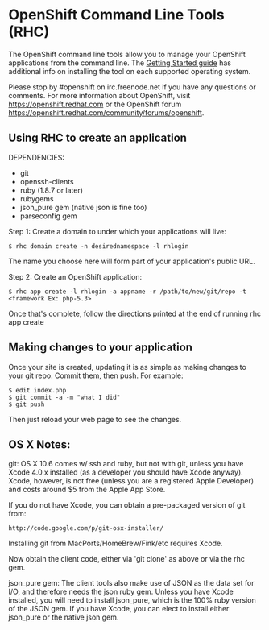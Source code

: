 # OpenShift Command Line Tools (RHC)

The OpenShift command line tools allow you to manage your OpenShift
applications from the command line.  The [Getting Started
guide](https://openshift.redhat.com/app/getting_started) has additional
info on installing the tool on each supported operating system.

Please stop by #openshift on irc.freenode.net if you have any questions or
comments.  For more information about OpenShift, visit https://openshift.redhat.com
or the OpenShift forum
https://openshift.redhat.com/community/forums/openshift.


## Using RHC to create an application

DEPENDENCIES: 

* git
* openssh-clients
* ruby (1.8.7 or later)
* rubygems
* json_pure gem (native json is fine too)
* parseconfig gem

Step 1:  Create a domain to under which your applications will live:

    $ rhc domain create -n desirednamespace -l rhlogin

The name you choose here will form part of your application's public
URL.

Step 2: Create an OpenShift application:

    $ rhc app create -l rhlogin -a appname -r /path/to/new/git/repo -t <framework Ex: php-5.3>

Once that's complete, follow the directions printed at the end of running
rhc app create


## Making changes to your application

Once your site is created, updating it is as simple as making changes to your
git repo.  Commit them, then push.  For example:

    $ edit index.php
    $ git commit -a -m "what I did"
    $ git push

Then just reload your web page to see the changes.

## OS X Notes:

git:
OS X 10.6 comes w/ ssh and ruby, but not with git, unless you have
Xcode 4.0.x installed (as a developer you should have Xcode anyway).
Xcode, however, is not free (unless you are a registered Apple
Developer) and costs around $5 from the Apple App Store.

If you do not have Xcode, you can obtain a pre-packaged version
of git from:

    http://code.google.com/p/git-osx-installer/

Installing git from MacPorts/HomeBrew/Fink/etc requires Xcode.

Now obtain the client code, either via 'git clone' as above
or via the rhc gem.

json_pure gem:
The client tools also make use of JSON as the data set for
I/O, and therefore needs the json ruby gem. Unless you have
Xcode installed, you will need to install json_pure, which
is the 100% ruby version of the JSON gem. If you have Xcode,
you can elect to install either json_pure or the native
json gem.
